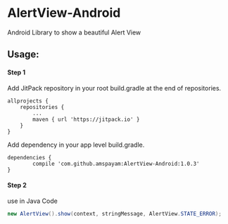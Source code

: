 # AlertView-Android
Android Library to show a beautiful Alert View

## Usage:
#### Step 1

Add JitPack repository in your root build.gradle at the end of repositories.

    allprojects {
        repositories {
    	    ...
    	    maven { url 'https://jitpack.io' }
        }
    }
   
Add dependency in your app level build.gradle.

    dependencies {
	        compile 'com.github.amspayam:AlertView-Android:1.0.3'
	}
   
#### Step 2
use in Java Code
```Java
new AlertView().show(context, stringMessage, AlertView.STATE_ERROR);
```
